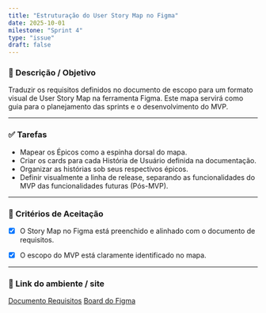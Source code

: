 ```yaml
---
title: "Estruturação do User Story Map no Figma"
date: 2025-10-01
milestone: "Sprint 4"
type: "issue"
draft: false
---
```


### 📝 Descrição / Objetivo  
Traduzir os requisitos definidos no documento de escopo para um formato visual de User Story Map na ferramenta Figma. Este mapa servirá como guia para o planejamento das sprints e o desenvolvimento do MVP.

---

### ✅ Tarefas  
- Mapear os Épicos como a espinha dorsal do mapa.
- Criar os cards para cada História de Usuário definida na documentação.
- Organizar as histórias sob seus respectivos épicos.
- Definir visualmente a linha de release, separando as funcionalidades do MVP das funcionalidades futuras (Pós-MVP).

---

### 📌 Critérios de Aceitação  
- [x] O Story Map no Figma está preenchido e alinhado com o documento de requisitos.
- [x] O escopo do MVP está claramente identificado no mapa.


---

### 🔗 Link do ambiente / site  
[Documento Requisitos](https://github.com/unb-mds/2025-2-OncoMap/blob/main/doc/requisitos/RequisitosProjeto.md)
[Board do Figma](https://www.figma.com/board/8Jsltq8BOL65CsMoRWFjik/Template-MDS--Copy-?node-id=0-1&p=f&t=Mh9B7fFd33lW6I0P-0)


